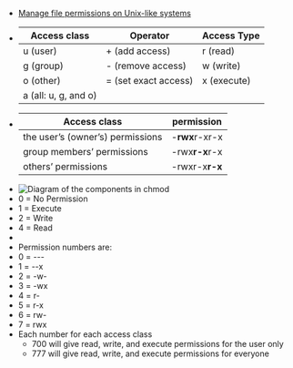 - [Manage file permissions on Unix-like systems](https://kb.iu.edu/d/abdb)
- | Access class | Operator | Access Type |
  | ---- | ---- | ---- |
  | u (user) | + (add access) | r (read) |
  | g (group) | - (remove access) | w (write) |
  | o (other) | = (set exact access) | x (execute) |
  | a (all: u, g, and o)| | |
- | Access class | permission |
  | ---- | ---- |
  | the user’s (owner’s) permissions | -**rwx**r-xr-x |
  | group members’ permissions | -rwx**r-x**r-x |
  | others’ permissions | -rwxr-x**r-x** |
- ![Diagram of the components in chmod](https://www.pluralsight.com/content/dam/pluralsight2/b2c-blog-files/seo-refresh/linux-file-permissions/Linux-File-Permissions-2.webp)
- 0 = No Permission
- 1 = Execute
- 2 = Write
- 4 = Read
-
- Permission numbers are:
- 0 = ---
- 1 = --x
- 2 = -w-
- 3 = -wx
- 4 = r-
- 5 = r-x
- 6 = rw-
- 7 = rwx
- Each number for each access class
	- 700 will give read, write, and execute permissions for the user only
	- 777 will give read, write, and execute permissions for everyone